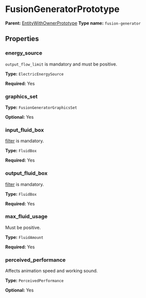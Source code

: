 # FusionGeneratorPrototype

**Parent:** [EntityWithOwnerPrototype](EntityWithOwnerPrototype.md)
**Type name:** `fusion-generator`

## Properties

### energy_source

`output_flow_limit` is mandatory and must be positive.

**Type:** `ElectricEnergySource`

**Required:** Yes

### graphics_set

**Type:** `FusionGeneratorGraphicsSet`

**Optional:** Yes

### input_fluid_box

[filter](prototype:FluidBox::filter) is mandatory.

**Type:** `FluidBox`

**Required:** Yes

### output_fluid_box

[filter](prototype:FluidBox::filter) is mandatory.

**Type:** `FluidBox`

**Required:** Yes

### max_fluid_usage

Must be positive.

**Type:** `FluidAmount`

**Required:** Yes

### perceived_performance

Affects animation speed and working sound.

**Type:** `PerceivedPerformance`

**Optional:** Yes

